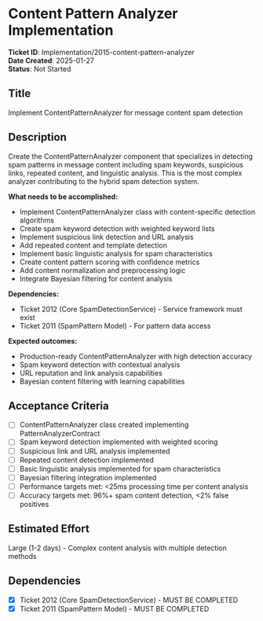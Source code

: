 # Content Pattern Analyzer Implementation

**Ticket ID**: Implementation/2015-content-pattern-analyzer  
**Date Created**: 2025-01-27  
**Status**: Not Started

## Title
Implement ContentPatternAnalyzer for message content spam detection

## Description
Create the ContentPatternAnalyzer component that specializes in detecting spam patterns in message content including spam keywords, suspicious links, repeated content, and linguistic analysis. This is the most complex analyzer contributing to the hybrid spam detection system.

**What needs to be accomplished:**
- Implement ContentPatternAnalyzer class with content-specific detection algorithms
- Create spam keyword detection with weighted keyword lists
- Implement suspicious link detection and URL analysis
- Add repeated content and template detection
- Implement basic linguistic analysis for spam characteristics
- Create content pattern scoring with confidence metrics
- Add content normalization and preprocessing logic
- Integrate Bayesian filtering for content analysis

**Dependencies:**
- Ticket 2012 (Core SpamDetectionService) - Service framework must exist
- Ticket 2011 (SpamPattern Model) - For pattern data access

**Expected outcomes:**
- Production-ready ContentPatternAnalyzer with high detection accuracy
- Spam keyword detection with contextual analysis
- URL reputation and link analysis capabilities
- Bayesian content filtering with learning capabilities

## Acceptance Criteria
- [ ] ContentPatternAnalyzer class created implementing PatternAnalyzerContract
- [ ] Spam keyword detection implemented with weighted scoring
- [ ] Suspicious link and URL analysis implemented
- [ ] Repeated content detection implemented
- [ ] Basic linguistic analysis implemented for spam characteristics
- [ ] Bayesian filtering integration implemented
- [ ] Performance targets met: <25ms processing time per content analysis
- [ ] Accuracy targets met: 96%+ spam content detection, <2% false positives

## Estimated Effort
Large (1-2 days) - Complex content analysis with multiple detection methods

## Dependencies
- [x] Ticket 2012 (Core SpamDetectionService) - MUST BE COMPLETED
- [x] Ticket 2011 (SpamPattern Model) - MUST BE COMPLETED
